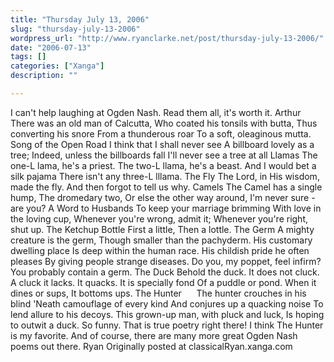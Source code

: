 ```yaml
---
title: "Thursday July 13, 2006"
slug: "thursday-july-13-2006"
wordpress_url: "http://www.ryanclarke.net/post/thursday-july-13-2006/"
date: "2006-07-13"
tags: []
categories: ["Xanga"]
description: ""

---
```


I can't help laughing at Ogden Nash. Read them all, it's worth it.
Arthur
There was an old man of Calcutta,
Who coated his tonsils with butta,
Thus converting his snore
From a thunderous roar
To a soft, oleaginous mutta.
Song of the Open Road
I think that I shall never see
A billboard lovely as a tree;
Indeed, unless the billboards fall
I'll never see a tree at all
Llamas
The one-L lama, he's a priest.
The two-L llama, he's a beast.
And I would bet a silk pajama
There isn't any three-L lllama.
The Fly
The Lord, in His wisdom, made the fly.
And then forgot to tell us why.
Camels
The Camel has a single hump,
The dromedary two,
Or else the other way around,
I'm never sure - are you?
A Word to Husbands
To keep your marriage brimming
With love in the loving cup,
Whenever you're wrong, admit it;
Whenever you're right, shut up.
The Ketchup Bottle
First a little,
Then a lottle.
The Germ
A mighty creature is the germ,
Though smaller than the pachyderm.
His customary dwelling place
Is deep within the human race.
His childish pride he often pleases
By giving people strange diseases.
Do you, my poppet, feel infirm?
You probably contain a germ.
The Duck
 Behold the duck.
 It does not cluck.
 A cluck it lacks.
 It quacks.
 It is specially fond
 Of a puddle or pond.
 When it dines or sups,
 It bottoms ups.
The Hunter     
The hunter crouches in his blind
'Neath camouflage of every kind
And conjures up a quacking noise
To lend allure to his decoys.
This grown-up man, with pluck and luck,
Is hoping to outwit a duck.
So funny. That is true poetry right there! I think The Hunter is my favorite. And of course, there are many more great Ogden Nash poems out there.
Ryan
Originally posted at classicalRyan.xanga.com
